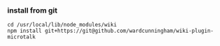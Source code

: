 ### install from git
```
cd /usr/local/lib/node_modules/wiki
npm install git+https://git@github.com/wardcunningham/wiki-plugin-microtalk
```

